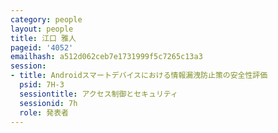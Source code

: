 ```yaml
---
category: people
layout: people
title: 江口 雅人
pageid: '4052'
emailhash: a512d062ceb7e1731999f5c7265c13a3
session:
- title: Androidスマートデバイスにおける情報漏洩防止策の安全性評価
  psid: 7H-3
  sessiontitle: アクセス制御とセキュリティ
  sessionid: 7h
  role: 発表者
---
```

